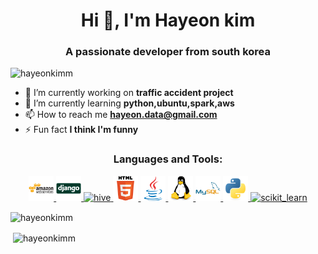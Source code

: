 <h1 align="center">Hi 👋, I'm Hayeon kim</h1>
<h3 align="center">A passionate developer from south korea</h3>

<p align="left"> <img src="https://komarev.com/ghpvc/?username=hayeonkimm&label=Profile%20views&color=0e75b6&style=flat" alt="hayeonkimm" /> </p>





- 🔭 I’m currently working on **traffic accident project**
- 🌱 I’m currently learning **python,ubuntu,spark,aws**
- 📫 How to reach me **hayeon.data@gmail.com**
- ⚡ Fun fact **I think I'm funny**





<h3 align="center">Languages and Tools:</h3>
<p align="center"> <a href="https://aws.amazon.com" target="_blank"> <img src="https://raw.githubusercontent.com/devicons/devicon/master/icons/amazonwebservices/amazonwebservices-original-wordmark.svg" alt="aws" width="40" height="40"/> </a> <a href="https://www.djangoproject.com/" target="_blank"> <img src="https://raw.githubusercontent.com/devicons/devicon/master/icons/django/django-original.svg" alt="django" width="40" height="40"/> </a> <a href="https://hive.apache.org/" target="_blank"> <img src="https://www.vectorlogo.zone/logos/apache_hive/apache_hive-icon.svg" alt="hive" width="40" height="40"/> </a> <a href="https://www.w3.org/html/" target="_blank"> <img src="https://raw.githubusercontent.com/devicons/devicon/master/icons/html5/html5-original-wordmark.svg" alt="html5" width="40" height="40"/> </a> <a href="https://www.java.com" target="_blank"> <img src="https://raw.githubusercontent.com/devicons/devicon/master/icons/java/java-original.svg" alt="java" width="40" height="40"/> </a> <a href="https://www.linux.org/" target="_blank"> <img src="https://raw.githubusercontent.com/devicons/devicon/master/icons/linux/linux-original.svg" alt="linux" width="40" height="40"/> </a> <a href="https://www.mysql.com/" target="_blank"> <img src="https://raw.githubusercontent.com/devicons/devicon/master/icons/mysql/mysql-original-wordmark.svg" alt="mysql" width="40" height="40"/> </a> <a href="https://www.python.org" target="_blank"> <img src="https://raw.githubusercontent.com/devicons/devicon/master/icons/python/python-original.svg" alt="python" width="40" height="40"/> </a> <a href="https://scikit-learn.org/" target="_blank"> <img src="https://upload.wikimedia.org/wikipedia/commons/0/05/Scikit_learn_logo_small.svg" alt="scikit_learn" width="40" height="40"/> </a> </p>







<p><img align="center" src="https://github-readme-stats.vercel.app/api/top-langs?username=hayeonkimm&show_icons=true&locale=en&layout=compact" alt="hayeonkimm" /></p>



<p>&nbsp;<img align="center" src="https://github-readme-stats.vercel.app/api?username=hayeonkimm&show_icons=true&locale=en" alt="hayeonkimm" /></p>



